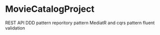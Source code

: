 # MovieCatalogProject
REST API 
DDD pattern
reporitory pattern
MediatR and cqrs pattern
fluent validation

